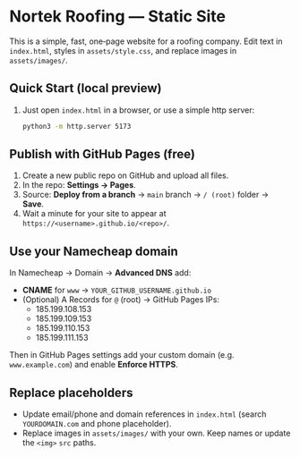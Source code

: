 # Nortek Roofing — Static Site

This is a simple, fast, one‑page website for a roofing company. Edit text in `index.html`, styles in `assets/style.css`, and replace images in `assets/images/`.

## Quick Start (local preview)
1. Just open `index.html` in a browser, or use a simple http server:
   ```bash
   python3 -m http.server 5173
   ```

## Publish with GitHub Pages (free)
1. Create a new public repo on GitHub and upload all files.
2. In the repo: **Settings → Pages**.
3. Source: **Deploy from a branch** → `main` branch → `/ (root)` folder → **Save**.
4. Wait a minute for your site to appear at `https://<username>.github.io/<repo>/`.

## Use your Namecheap domain
In Namecheap → Domain → **Advanced DNS** add:
- **CNAME** for `www` → `YOUR_GITHUB_USERNAME.github.io`
- (Optional) A Records for `@` (root) → GitHub Pages IPs:
  - 185.199.108.153
  - 185.199.109.153
  - 185.199.110.153
  - 185.199.111.153

Then in GitHub Pages settings add your custom domain (e.g. `www.example.com`) and enable **Enforce HTTPS**.

## Replace placeholders
- Update email/phone and domain references in `index.html` (search `YOURDOMAIN.com` and phone placeholder).
- Replace images in `assets/images/` with your own. Keep names or update the `<img>` `src` paths.
